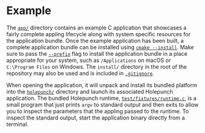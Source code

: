 # Example

The [`app/`](app) directory contains an example C application that showcases a fairly complete appling lifecycle along with system specific resources for the application bundle. Once the example application has been built, a complete application bundle can be installed using [`cmake --install`](https://cmake.org/cmake/help/latest/manual/cmake.1.html#install-a-project). Make sure to pass the [`--prefix`](https://cmake.org/cmake/help/latest/manual/cmake.1.html#cmdoption-cmake--install-0) flag to install the application bundle in a place appropriate for your system, such as `/Applications` on macOS or `C:\Program Files` on Windows. The `install/` directory in the root of the repository may also be used and is included in [`.gitignore`](../.gitignore).

When opening the application, it will unpack and install its bundled platform into the [`holepunch/`](holepunch) directory and launch its associated Holepunch application. The bundled Holepunch runtime, [`test/fixtures/runtime.c`](../test/fixtures/runtime.c), is a small program that just prints `argv` to standard output and then exits to allow you to inspect the parameters that the appling passed to the runtime. To inspect the standard output, start the application binary directly from a terminal.
